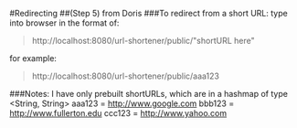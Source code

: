 #Redirecting
##(Step 5) from Doris
###To redirect from a short URL:
type into browser in the format of:
>http://localhost:8080/url-shortener/public/"shortURL here" 

for example:
>http://localhost:8080/url-shortener/public/aaa123

###Notes:
I have only prebuilt shortURLs, which are in a hashmap of type <String, String>
aaa123 = http://www.google.com
bbb123 = http://www.fullerton.edu
ccc123 = http://www.yahoo.com

